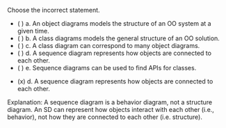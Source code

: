 <panel header=":lock::key: Class Diagrams vs Object Diagrams vs Sequence Diagrams" expanded>

<panel header="%%{{glyphicon_education}} Prerequisites%%" expandable minimized>
  <dynamic-panel src="../../modeling/modelingStructures/objectDiagrams/unit-inElsewhere-asFlat.md" boilerplate header="%%{{glyphicon_education}}%% Modeling: Modeling Structures: Object Diagrams" />
  <dynamic-panel src="../../modeling/modelingStructures/classDiagramsBasic/unit-inElsewhere-asFlat.md" boilerplate header="%%{{glyphicon_education}}%% Modeling: Modeling Structures: Class Diagrams" />
  <dynamic-panel src="../../modeling/modelingBehaviors/sequenceDiagramsBasic/unit-inElsewhere-asFlat.md" boilerplate header="%%{{glyphicon_education}}%% Modeling: Modeling Behaviors: Sequence Diagrams" />
</panel>

<p/>

<question>
Choose the incorrect statement.

- ( ) a. An object diagrams models the structure of an OO system at a given time.
- ( ) b. A class diagrams models the general structure of an OO solution.
- ( ) c. A class diagram can correspond to many object diagrams.
- ( ) d. A sequence diagram represents how objects are connected to each other.
- ( ) e. Sequence diagrams can be used to find APIs for classes.

<div slot="answer">

- (x) d. A sequence diagram represents how objects are connected to each other.

Explanation: A sequence diagram is a behavior diagram, not a structure diagram. An SD can represent how objects interact with each other (i.e., behavior), not how they are connected to each other (i.e. structure).

</div>
</question>
</panel>
